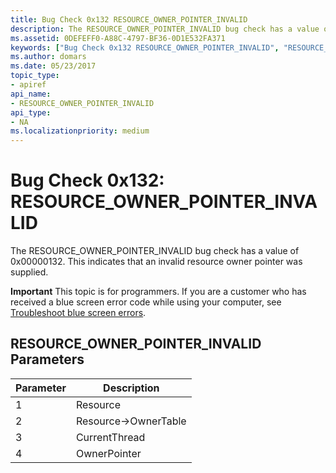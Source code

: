 ```yaml
---
title: Bug Check 0x132 RESOURCE_OWNER_POINTER_INVALID
description: The RESOURCE_OWNER_POINTER_INVALID bug check has a value of 0x00000132. This indicates that an invalid resource owner pointer was supplied.
ms.assetid: 0DEFEFF0-A88C-4797-BF36-0D1E532FA371
keywords: ["Bug Check 0x132 RESOURCE_OWNER_POINTER_INVALID", "RESOURCE_OWNER_POINTER_INVALID"]
ms.author: domars
ms.date: 05/23/2017
topic_type:
- apiref
api_name:
- RESOURCE_OWNER_POINTER_INVALID
api_type:
- NA
ms.localizationpriority: medium
---
```


# Bug Check 0x132: RESOURCE\_OWNER\_POINTER\_INVALID


The RESOURCE\_OWNER\_POINTER\_INVALID bug check has a value of 0x00000132. This indicates that an invalid resource owner pointer was supplied.

**Important** This topic is for programmers. If you are a customer who has received a blue screen error code while using your computer, see [Troubleshoot blue screen errors](http://windows.microsoft.com/windows-10/troubleshoot-blue-screen-errors).

## RESOURCE\_OWNER\_POINTER\_INVALID Parameters


| Parameter | Description             |
|-----------|-------------------------|
| 1         | Resource                |
| 2         | Resource-&gt;OwnerTable |
| 3         | CurrentThread           |
| 4         | OwnerPointer            |

 

 

 




